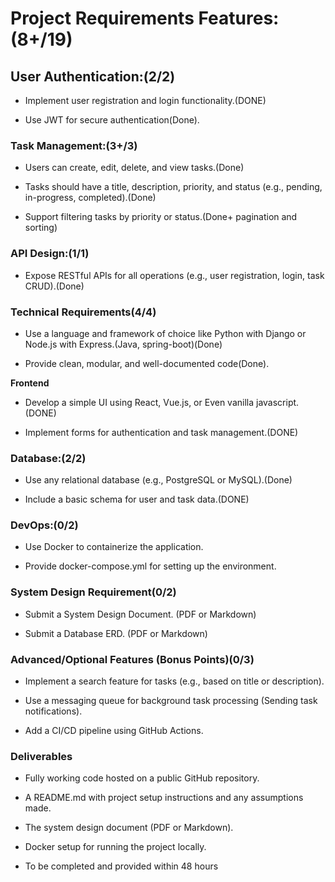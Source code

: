 # Project Requirements Features:(8+/19)



## **User Authentication:(2/2)**

- Implement user registration and login functionality.(DONE)

- Use JWT for secure authentication(Done).


### Task Management:(3+/3)

- Users can create, edit, delete, and view tasks.(Done)

- Tasks should have a title, description, priority, and status (e.g., pending, in-progress, completed).(Done)

- Support filtering tasks by priority or status.(Done+ pagination and sorting)


### API Design:(1/1)

- Expose RESTful APIs for all operations (e.g., user registration, login, task CRUD).(Done)


### Technical Requirements(4/4)

- Use a language and framework of choice like Python with Django or Node.js with Express.(Java, spring-boot)(Done)

- Provide clean, modular, and well-documented code(Done).

**Frontend**

- Develop a simple UI using React, Vue.js, or Even vanilla javascript.(DONE)

- Implement forms for authentication and task management.(DONE)


### Database:(2/2)

- Use any relational database (e.g., PostgreSQL or MySQL).(Done)

- Include a basic schema for user and task data.(DONE)


### DevOps:(0/2)

- Use Docker to containerize the application.

- Provide docker-compose.yml for setting up the environment.


### System Design Requirement(0/2)

- Submit a System Design Document. (PDF or Markdown)

- Submit a Database ERD. (PDF or Markdown)


### Advanced/Optional Features (Bonus Points)(0/3)

- Implement a search feature for tasks (e.g., based on title or description).

- Use a messaging queue for background task processing (Sending task notifications).

- Add a CI/CD pipeline using GitHub Actions.


### Deliverables

- Fully working code hosted on a public GitHub repository.

- A README.md with project setup instructions and any assumptions made.

- The system design document (PDF or Markdown).

- Docker setup for running the project locally.

- To be completed and provided within 48 hours

